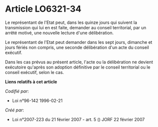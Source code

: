 # Article LO6321-34

Le représentant de l'Etat peut, dans les quinze jours qui suivent la transmission qui lui en est faite, demander au conseil
territorial, par un arrêté motivé, une nouvelle lecture d'une délibération.

Le représentant de l'Etat peut demander dans les sept jours, dimanche et jours fériés non compris, une seconde délibération
d'un acte du conseil exécutif.

Dans les cas prévus au présent article, l'acte ou la délibération ne devient exécutoire qu'après son adoption définitive par
le conseil territorial ou le conseil exécutif, selon le cas.

**Liens relatifs à cet article**

_Codifié par_:

  - Loi n°96-142 1996-02-21

_Créé par_:

  - Loi n°2007-223 du 21 février 2007 - art. 5 () JORF 22 février 2007
